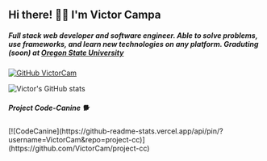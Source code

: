 <h2>Hi there! 👋🦊 I'm Victor Campa</h2>

<h5>Full stack web developer and software engineer. Able to solve problems, use frameworks, and learn new technologies on any platform. <em>Graduting (soon) at <a href="https://oregonstate.edu">Oregon State University</a></em></h5>

[![GitHub VictorCam](https://img.shields.io/github/followers/VictorCam?label=follow&style=social)](https://github.com/VictorCam)

![Victor's GitHub stats](https://github-readme-stats.vercel.app/api?username=VictorCam&show_icons=true&theme=tokyonight)



<h5>Project Code-Canine 🐕</h5>
[![CodeCanine](https://github-readme-stats.vercel.app/api/pin/?username=VictorCam&repo=project-cc)](https://github.com/VictorCam/project-cc)


<!--
**VictorCam/VictorCam** is a ✨ _special_ ✨ repository because its `README.md` (this file) appears on your GitHub profile.

Here are some ideas to get you started:

- 🔭 I’m currently working on ...
- 
- 🌱 I’m currently learning ...
- 
- 👯 I’m looking to collaborate on ...
- 
- 🤔 I’m looking for help with ...
- 
- 💬 Ask me about ...
- 
- 📫 How to reach me: ...
- 
- ⚡ Fun fact: ...
- 
-->
